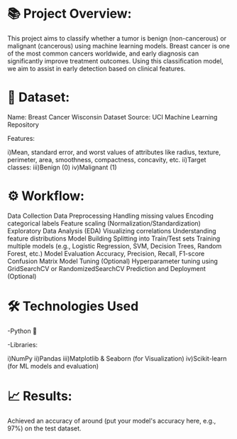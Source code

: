 # 📚 Project Overview:

This project aims to classify whether a tumor is benign (non-cancerous) or malignant (cancerous) using machine learning models. Breast cancer is one of the most common cancers worldwide, and early diagnosis can significantly improve treatment outcomes.
Using this classification model, we aim to assist in early detection based on clinical features.

# 🧩 Dataset:

Name: Breast Cancer Wisconsin Dataset
Source: UCI Machine Learning Repository

Features:

i)Mean, standard error, and worst values of attributes like radius, texture, perimeter, area, smoothness, compactness, concavity, etc.
ii)Target classes:
iii)Benign (0)
iv)Malignant (1)

# ⚙️ Workflow:

Data Collection
Data Preprocessing
Handling missing values
Encoding categorical labels
Feature scaling (Normalization/Standardization)
Exploratory Data Analysis (EDA)
Visualizing correlations
Understanding feature distributions
Model Building
Splitting into Train/Test sets
Training multiple models (e.g., Logistic Regression, SVM, Decision Trees, Random Forest, etc.)
Model Evaluation
Accuracy, Precision, Recall, F1-score
Confusion Matrix
Model Tuning (Optional)
Hyperparameter tuning using GridSearchCV or RandomizedSearchCV
Prediction and Deployment (Optional)

# 🛠 Technologies Used
-Python 🐍

-Libraries:

i)NumPy
ii)Pandas
iii)Matplotlib & Seaborn (for Visualization)
iv)Scikit-learn (for ML models and evaluation)




# 📈 Results:

Achieved an accuracy of around (put your model's accuracy here, e.g., 97%) on the test dataset.




